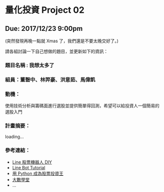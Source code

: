 # 量化投資 Project 02
## Due: 2017/12/23 9:00pm

(突然發現再晚一點就 Xmas 了，我們還是不要太晚交好了。)

請各組討論一下自己想做的題目，並更新如下的資訊：

### 題目名稱 : 我想太多了

### 組員：董磬中、林羿豪、洪意茹、馬偉凱

### 動機：

使用技術分析與籌碼面進行選股並提供簡單得回測，希望可以給投資人一個簡易的選股入門



### 計畫摘要：

loading...

### 參考連結：

* [Line 股票機器人 DIY](https://github.com/maloyang/stock-line-bot)
* [Line Bot Tutorial](https://github.com/twtrubiks/line-bot-tutorial)
* [用 Python 成為股票投資王](https://tw.pycon.org/2017/en-us/events/talk/320211463073431632/)
* [大數學堂](http://www.largitdata.com/)
* ...
